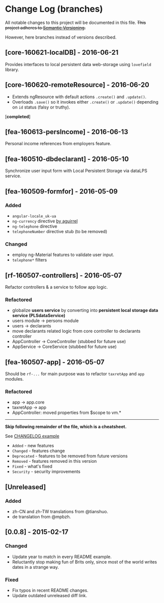 # Change Log (branches)
All notable changes to this project will be documented in this file.
~~This project adheres to [Semantic Versioning](http://semver.org/).~~

However, here branches instead of versions described.

## [core-160621-localDB] - 2016-06-21
Provides interfaces to local persistent data web-storage using `lovefield` library.

## [core-160620-remoteResource] - 2016-06-20
- Extends ngResource with default actions `.create()` and `.update()`.
- Overloads `.save()` so it invokes either `.create()` or `.update()` depending on `id` status (falsy or truthy).

[**completed**]

## [fea-160613-persIncome] - 2016-06-13
Personal income references from employers feature.

## [fea-160510-dbdeclarant] - 2016-05-10
Synchronize user input form with Local Persistent Storage via dataLPS service.

## [fea-160509-formfor] - 2016-05-09
### Added
- `angular-locale_uk-ua`
- `ng-currency` directive [by aguirrel](https://github.com/aguirrel/ng-currency)
- `ng-telephone` directive
- `telephoneNumber` directive stub (to be removed)
### Changed
- employ ng-Material features to validate user input.
- `telephone*` filters


## [rf-160507-controllers] - 2016-05-07
Refactor controllers & a service to follow app logic.
### Refactored
- globalize **users service** by converting into **persistent
  local storage data service (PLSdataService)**
- users module -> persons module
- users -> declarants
- move declarants related logic from core controller to declarants
  controller
- AppController -> CoreController (stubbed for future use)
- AppService -> CoreService (stubbed for future use)

## [fea-160507-app] - 2016-05-07
Should be `rf-...` for main purpose was to refactor `taxretApp`
and `app` modules.
### Refactored
- app -> app.core
- taxretApp -> app
- AppController: moved properties from $scope to vm.*

* * *

**Skip following remainder of the file, which is a cheatsheet.**

See [CHANGELOG example](https://github.com/olivierlacan/keep-a-changelog/blob/master/CHANGELOG.md)

- `Added` - new features
- `Changed` - features change
- `Deprecated` - features to be removed from future versions
- `Removed` - features removed in this version
- `Fixed` - what's fixed
- `Security` - security improvements

## [Unreleased]
### Added
- zh-CN and zh-TW translations from @tianshuo.
- de translation from @mpbzh.

## [0.0.8] - 2015-02-17
### Changed
- Update year to match in every README example.
- Reluctantly stop making fun of Brits only, since most of the world
  writes dates in a strange way.

### Fixed
- Fix typos in recent README changes.
- Update outdated unreleased diff link.


